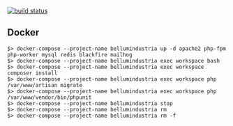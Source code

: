 [![build status](https://gitlab.com/bellum-industria/www/badges/master/build.svg)](https://gitlab.com/bellum-industria/www/commits/master)

## Docker

```shell
$> docker-compose --project-name bellumindustria up -d apache2 php-fpm php-worker mysql redis blackfire mailhog
$> docker-compose --project-name bellumindustria exec workspace bash
$> docker-compose --project-name bellumindustria exec workspace composer install
$> docker-compose --project-name bellumindustria exec workspace php /var/www/artisan migrate
$> docker-compose --project-name bellumindustria exec workspace php /var/www/vendor/bin/phpunit
$> docker-compose --project-name bellumindustria stop
$> docker-compose --project-name bellumindustria rm
$> docker-compose --project-name bellumindustria rm -f
```
